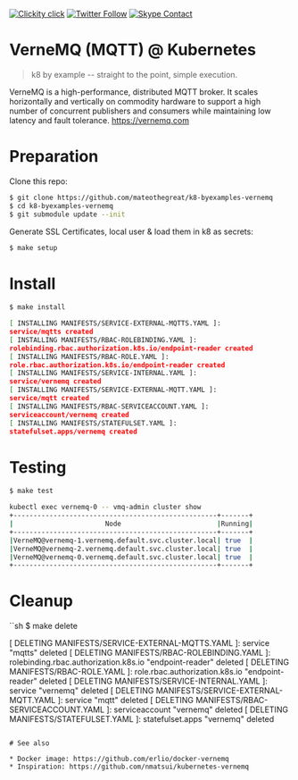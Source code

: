 <!--
#                                 __                 __
#    __  ______  ____ ___  ____ _/ /____  ____  ____/ /
#   / / / / __ \/ __ `__ \/ __ `/ __/ _ \/ __ \/ __  /
#  / /_/ / /_/ / / / / / / /_/ / /_/  __/ /_/ / /_/ /
#  \__, /\____/_/ /_/ /_/\__,_/\__/\___/\____/\__,_/
# /____                     matthewdavis.io, holla!
#
#-->

[![Clickity click](https://img.shields.io/badge/k8s%20by%20example%20yo-limit%20time-ff69b4.svg?style=flat-square)](https://k8.matthewdavis.io)
[![Twitter Follow](https://img.shields.io/twitter/follow/yomateod.svg?label=Follow&style=flat-square)](https://twitter.com/yomateod) [![Skype Contact](https://img.shields.io/badge/skype%20id-matthew@matthewdavis.io-blue.svg?style=flat-square)](skype:matthew@matthewdavis.io?chat)

# VerneMQ (MQTT) @ Kubernetes

> k8 by example -- straight to the point, simple execution.

VerneMQ is a high-performance, distributed MQTT broker. It scales horizontally and vertically on commodity hardware to support a high number of concurrent publishers and consumers while maintaining low latency and fault tolerance. https://vernemq.com

# Preparation

Clone this repo:

```sh
$ git clone https://github.com/mateothegreat/k8-byexamples-vernemq
$ cd k8-byexamples-vernemq
$ git submodule update --init
```

Generate SSL Certificates, local user & load them in k8 as secrets:

```sh
$ make setup
```

# Install
```sh
$ make install

[ INSTALLING MANIFESTS/SERVICE-EXTERNAL-MQTTS.YAML ]:
service/mqtts created
[ INSTALLING MANIFESTS/RBAC-ROLEBINDING.YAML ]:
rolebinding.rbac.authorization.k8s.io/endpoint-reader created
[ INSTALLING MANIFESTS/RBAC-ROLE.YAML ]:
role.rbac.authorization.k8s.io/endpoint-reader created
[ INSTALLING MANIFESTS/SERVICE-INTERNAL.YAML ]:
service/vernemq created
[ INSTALLING MANIFESTS/SERVICE-EXTERNAL-MQTT.YAML ]:
service/mqtt created
[ INSTALLING MANIFESTS/RBAC-SERVICEACCOUNT.YAML ]:
serviceaccount/vernemq created
[ INSTALLING MANIFESTS/STATEFULSET.YAML ]:
statefulset.apps/vernemq created
```

# Testing
```sh
$ make test

kubectl exec vernemq-0 -- vmq-admin cluster show
+---------------------------------------------------+-------+
|                       Node                        |Running|
+---------------------------------------------------+-------+
|VerneMQ@vernemq-1.vernemq.default.svc.cluster.local| true  |
|VerneMQ@vernemq-2.vernemq.default.svc.cluster.local| true  |
|VerneMQ@vernemq-0.vernemq.default.svc.cluster.local| true  |
+---------------------------------------------------+-------+
```

# Cleanup

``sh
$ make delete

[ DELETING MANIFESTS/SERVICE-EXTERNAL-MQTTS.YAML ]:
service "mqtts" deleted
[ DELETING MANIFESTS/RBAC-ROLEBINDING.YAML ]:
rolebinding.rbac.authorization.k8s.io "endpoint-reader" deleted
[ DELETING MANIFESTS/RBAC-ROLE.YAML ]:
role.rbac.authorization.k8s.io "endpoint-reader" deleted
[ DELETING MANIFESTS/SERVICE-INTERNAL.YAML ]:
service "vernemq" deleted
[ DELETING MANIFESTS/SERVICE-EXTERNAL-MQTT.YAML ]:
service "mqtt" deleted
[ DELETING MANIFESTS/RBAC-SERVICEACCOUNT.YAML ]:
serviceaccount "vernemq" deleted
[ DELETING MANIFESTS/STATEFULSET.YAML ]:
statefulset.apps "vernemq" deleted
```

# See also

* Docker image: https://github.com/erlio/docker-vernemq
* Inspiration: https://github.com/nmatsui/kubernetes-vernemq